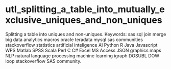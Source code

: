 # utl_splitting_a_table_into_mutually_exclusive_uniques_and_non_uniques
Splitting a table into uniques and non-uniques.  Keywords: sas sql join merge big data analytics macros oracle teradata mysql sas communities stackoverflow statistics artificial inteligence AI Python R Java Javascript WPS Matlab SPSS Scala Perl C C# Excel MS Access JSON graphics maps NLP natural language processing machine learning igraph DOSUBL DOW loop stackoverflow SAS community.
